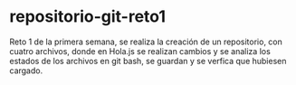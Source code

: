 # repositorio-git-reto1
Reto 1 de la primera semana, se realiza la creación de un repositorio, con cuatro archivos, donde en Hola.js 
se realizan cambios y se analiza los estados de los archivos en git bash, se guardan y se verfica que hubiesen cargado.
